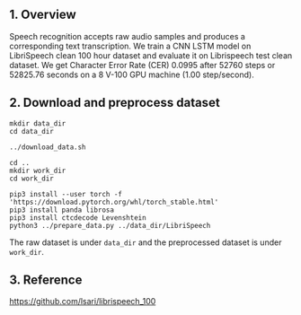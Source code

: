 ## 1. Overview

Speech recognition accepts raw audio samples and produces a corresponding text
transcription. We train a CNN LSTM model on LibriSpeech clean 100 hour dataset
and evaluate it on Librispeech test clean dataset. We get Character Error Rate
(CER) 0.0995 after 52760 steps or 52825.76 seconds on a 8 V-100 GPU machine
(1.00 step/second).

## 2. Download and preprocess dataset

```
mkdir data_dir
cd data_dir

../download_data.sh

cd ..
mkdir work_dir
cd work_dir

pip3 install --user torch -f 'https://download.pytorch.org/whl/torch_stable.html'
pip3 install panda librosa
pip3 install ctcdecode Levenshtein
python3 ../prepare_data.py ../data_dir/LibriSpeech
```

The raw dataset is under `data_dir` and the preprocessed dataset is under
`work_dir`.

## 3. Reference

https://github.com/lsari/librispeech_100

